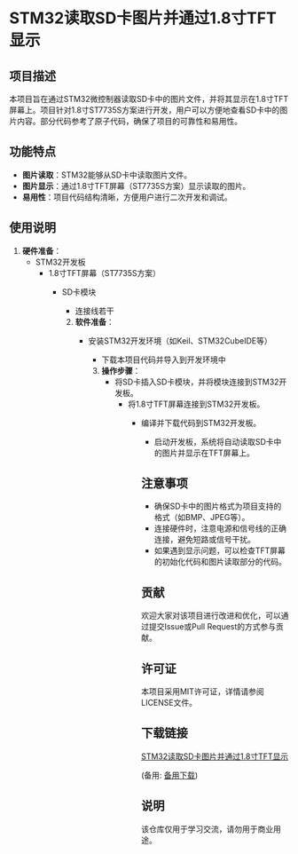# STM32读取SD卡图片并通过1.8寸TFT显示

## 项目描述

本项目旨在通过STM32微控制器读取SD卡中的图片文件，并将其显示在1.8寸TFT屏幕上。项目针对1.8寸ST7735S方案进行开发，用户可以方便地查看SD卡中的图片内容。部分代码参考了原子代码，确保了项目的可靠性和易用性。

## 功能特点

- **图片读取**：STM32能够从SD卡中读取图片文件。
- **图片显示**：通过1.8寸TFT屏幕（ST7735S方案）显示读取的图片。
- **易用性**：项目代码结构清晰，方便用户进行二次开发和调试。

## 使用说明

1. **硬件准备**：
   - STM32开发板
      - 1.8寸TFT屏幕（ST7735S方案）
         - SD卡模块
            - 连接线若干

            2. **软件准备**：
               - 安装STM32开发环境（如Keil、STM32CubeIDE等）
                  - 下载本项目代码并导入到开发环境中

                  3. **操作步骤**：
                     - 将SD卡插入SD卡模块，并将模块连接到STM32开发板。
                        - 将1.8寸TFT屏幕连接到STM32开发板。
                           - 编译并下载代码到STM32开发板。
                              - 启动开发板，系统将自动读取SD卡中的图片并显示在TFT屏幕上。

                              ## 注意事项

                              - 确保SD卡中的图片格式为项目支持的格式（如BMP、JPEG等）。
                              - 连接硬件时，注意电源和信号线的正确连接，避免短路或信号干扰。
                              - 如果遇到显示问题，可以检查TFT屏幕的初始化代码和图片读取部分的代码。

                              ## 贡献

                              欢迎大家对该项目进行改进和优化，可以通过提交Issue或Pull Request的方式参与贡献。

                              ## 许可证

                              本项目采用MIT许可证，详情请参阅LICENSE文件。

                              ## 下载链接
                              [STM32读取SD卡图片并通过1.8寸TFT显示](https://pan.quark.cn/s/73ba787dda6b) 

                              (备用: [备用下载](https://pan.baidu.com/s/1hDAwsGhqlMtVhPNhZKOOOg?pwd=1234))

                              ## 说明

                              该仓库仅用于学习交流，请勿用于商业用途。
